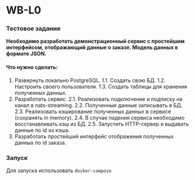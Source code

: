 # WB-L0
### Тестовое задание

**Необходимо разработать демонстрационный сервис с простейшим интерфейсом, отображающий данные о заказе. Модель данных в формате JSON.**

#### Что нужно сделать:

1. Развернуть локально PostgreSQL.
1.1. Создать свою БД.
1.2. Настроить своего пользователя.
1.3. Создать таблицы для хранения полученных данных.
2. Разработать сервис.
2.1. Реализовать подключение и подписку на канал в nats-streaming.
2.2. Полученные данные записывать в БД.
2.3. Реализовать кэширование полученных данных в сервисе (сохранять in memory).
2.4. В случае падения сервиса необходимо восстанавливать кэш из БД.
2.5. Запустить HTTP-сервер и выдавать данные по id из кэша.
3. Разработать простейший интерфейс отображения полученных данных по id заказа.

### Запуск
Для запуска использовать `docker-compose`
